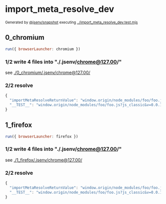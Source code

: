 # import_meta_resolve_dev

<sub>
  Generated by <a href="https://github.com/jsenv/core/tree/main/packages/independent/snapshot">@jsenv/snapshot</a> executing <a href="../import_meta_resolve_dev.test.mjs">../import_meta_resolve_dev.test.mjs</a>
</sub>

## 0_chromium

```js
run({ browserLauncher: chromium })
```

### 1/2 write 4 files into "./.jsenv/chrome@127.00/"

see [./0_chromium/.jsenv/chrome@127.00/](./0_chromium/.jsenv/chrome@127.00/)

### 2/2 resolve

```js
{
  "importMetaResolveReturnValue": "window.origin/node_modules/foo/foo.js?js_classic&v=0.0.1",
  "__TEST__": "window.origin/node_modules/foo/foo.js?js_classic&v=0.0.1"
}
```

## 1_firefox

```js
run({ browserLauncher: firefox })
```

### 1/2 write 4 files into "./.jsenv/chrome@127.00/"

see [./1_firefox/.jsenv/chrome@127.00/](./1_firefox/.jsenv/chrome@127.00/)

### 2/2 resolve

```js
{
  "importMetaResolveReturnValue": "window.origin/node_modules/foo/foo.js?js_classic&v=0.0.1",
  "__TEST__": "window.origin/node_modules/foo/foo.js?js_classic&v=0.0.1"
}
```